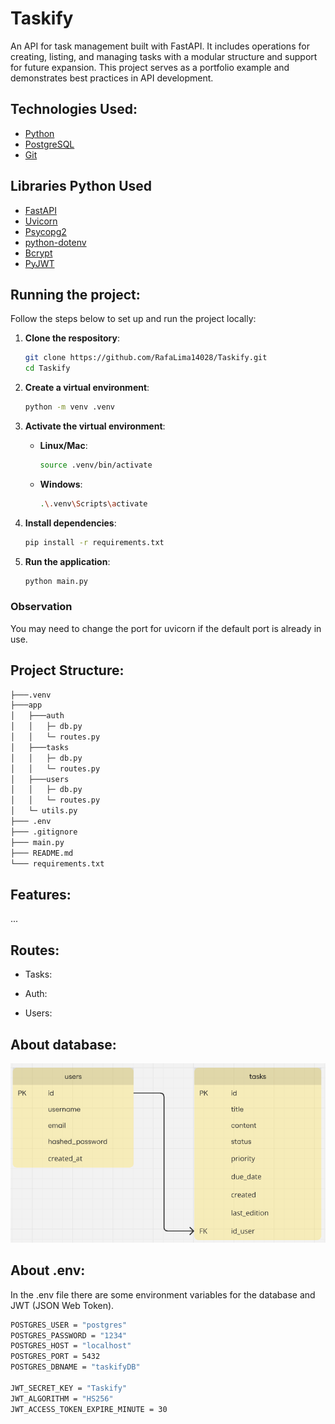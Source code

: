 <h1 aling="center">Taskify</h1>

An API for task management built with FastAPI. It includes operations for creating, listing, and managing tasks with a modular structure and support for future expansion. This project serves as a portfolio example and demonstrates best practices in API development.

## Technologies Used:

- [Python](https://www.python.org/)
- [PostgreSQL](https://www.postgresql.org/)
- [Git](https://git-scm.com/)

## Libraries Python Used

- [FastAPI](https://fastapi.tiangolo.com/)
- [Uvicorn](https://www.uvicorn.org/)
- [Psycopg2](https://www.psycopg.org/docs/)
- [python-dotenv](https://github.com/theskumar/python-dotenv)
- [Bcrypt](https://pypi.org/project/bcrypt/)
- [PyJWT](https://github.com/jpadilla/pyjwt)

## Running the project:

Follow the steps below to set up and run the project locally:

1. **Clone the respository**:

   ```bash
   git clone https://github.com/RafaLima14028/Taskify.git
   cd Taskify
   ```

2. **Create a virtual environment**:

   ```bash
   python -m venv .venv
   ```

3. **Activate the virtual environment**:

   - **Linux/Mac**:

     ```bash
     source .venv/bin/activate
     ```

   - **Windows**:

     ```bash
     .\.venv\Scripts\activate
     ```

4. **Install dependencies**:

   ```bash
   pip install -r requirements.txt
   ```

5. **Run the application**:
   ```bash
   python main.py
   ```

### Observation

You may need to change the port for uvicorn if the default port is already in use.

## Project Structure:

```bash
├───.venv
├───app
│   ├───auth
│   │   ├─ db.py
│   │   └─ routes.py
│   ├───tasks
│   │   ├─ db.py
│   │   └─ routes.py
│   ├───users
│   │   ├─ db.py
│   │   └─ routes.py
│   └─ utils.py
├─── .env
├─── .gitignore
├─── main.py
├─── README.md
└─── requirements.txt
```

## Features:

...

## Routes:

- Tasks:

- Auth:

- Users:

## About database:

![Database model](img_readme/db-model.png)

## About .env:

In the .env file there are some environment variables for the database and JWT (JSON Web Token).

```bash
POSTGRES_USER = "postgres"
POSTGRES_PASSWORD = "1234"
POSTGRES_HOST = "localhost"
POSTGRES_PORT = 5432
POSTGRES_DBNAME = "taskifyDB"

JWT_SECRET_KEY = "Taskify"
JWT_ALGORITHM = "HS256"
JWT_ACCESS_TOKEN_EXPIRE_MINUTE = 30
```
